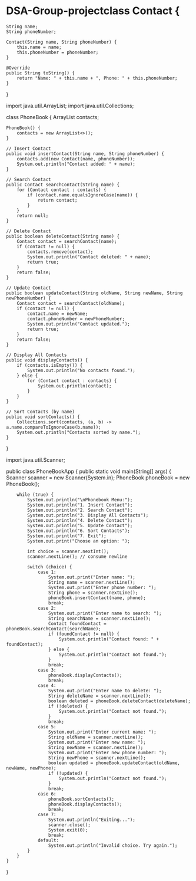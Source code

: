 # DSA-Group-projectclass Contact {
    String name;
    String phoneNumber;
    
    Contact(String name, String phoneNumber) {
        this.name = name;
        this.phoneNumber = phoneNumber;
    }

    @Override
    public String toString() {
        return "Name: " + this.name + ", Phone: " + this.phoneNumber;
    }
}


import java.util.ArrayList;
import java.util.Collections;

class PhoneBook {
    ArrayList<Contact> contacts;

    PhoneBook() {
        contacts = new ArrayList<>();
    }

    // Insert Contact
    public void insertContact(String name, String phoneNumber) {
        contacts.add(new Contact(name, phoneNumber));
        System.out.println("Contact added: " + name);
    }

    // Search Contact
    public Contact searchContact(String name) {
        for (Contact contact : contacts) {
            if (contact.name.equalsIgnoreCase(name)) {
                return contact;
            }
        }
        return null;
    }

    // Delete Contact
    public boolean deleteContact(String name) {
        Contact contact = searchContact(name);
        if (contact != null) {
            contacts.remove(contact);
            System.out.println("Contact deleted: " + name);
            return true;
        }
        return false;
    }

    // Update Contact
    public boolean updateContact(String oldName, String newName, String newPhoneNumber) {
        Contact contact = searchContact(oldName);
        if (contact != null) {
            contact.name = newName;
            contact.phoneNumber = newPhoneNumber;
            System.out.println("Contact updated.");
            return true;
        }
        return false;
    }

    // Display All Contacts
    public void displayContacts() {
        if (contacts.isEmpty()) {
            System.out.println("No contacts found.");
        } else {
            for (Contact contact : contacts) {
                System.out.println(contact);
            }
        }
    }

    // Sort Contacts (by name)
    public void sortContacts() {
        Collections.sort(contacts, (a, b) -> a.name.compareToIgnoreCase(b.name));
        System.out.println("Contacts sorted by name.");
    }
}


import java.util.Scanner;

public class PhoneBookApp {
    public static void main(String[] args) {
        Scanner scanner = new Scanner(System.in);
        PhoneBook phoneBook = new PhoneBook();
        
        while (true) {
            System.out.println("\nPhonebook Menu:");
            System.out.println("1. Insert Contact");
            System.out.println("2. Search Contact");
            System.out.println("3. Display All Contacts");
            System.out.println("4. Delete Contact");
            System.out.println("5. Update Contact");
            System.out.println("6. Sort Contacts");
            System.out.println("7. Exit");
            System.out.print("Choose an option: ");
            
            int choice = scanner.nextInt();
            scanner.nextLine(); // consume newline
            
            switch (choice) {
                case 1:
                    System.out.print("Enter name: ");
                    String name = scanner.nextLine();
                    System.out.print("Enter phone number: ");
                    String phone = scanner.nextLine();
                    phoneBook.insertContact(name, phone);
                    break;
                case 2:
                    System.out.print("Enter name to search: ");
                    String searchName = scanner.nextLine();
                    Contact foundContact = phoneBook.searchContact(searchName);
                    if (foundContact != null) {
                        System.out.println("Contact found: " + foundContact);
                    } else {
                        System.out.println("Contact not found.");
                    }
                    break;
                case 3:
                    phoneBook.displayContacts();
                    break;
                case 4:
                    System.out.print("Enter name to delete: ");
                    String deleteName = scanner.nextLine();
                    boolean deleted = phoneBook.deleteContact(deleteName);
                    if (!deleted) {
                        System.out.println("Contact not found.");
                    }
                    break;
                case 5:
                    System.out.print("Enter current name: ");
                    String oldName = scanner.nextLine();
                    System.out.print("Enter new name: ");
                    String newName = scanner.nextLine();
                    System.out.print("Enter new phone number: ");
                    String newPhone = scanner.nextLine();
                    boolean updated = phoneBook.updateContact(oldName, newName, newPhone);
                    if (!updated) {
                        System.out.println("Contact not found.");
                    }
                    break;
                case 6:
                    phoneBook.sortContacts();
                    phoneBook.displayContacts();
                    break;
                case 7:
                    System.out.println("Exiting...");
                    scanner.close();
                    System.exit(0);
                    break;
                default:
                    System.out.println("Invalid choice. Try again.");
            }
        }
    }
}

